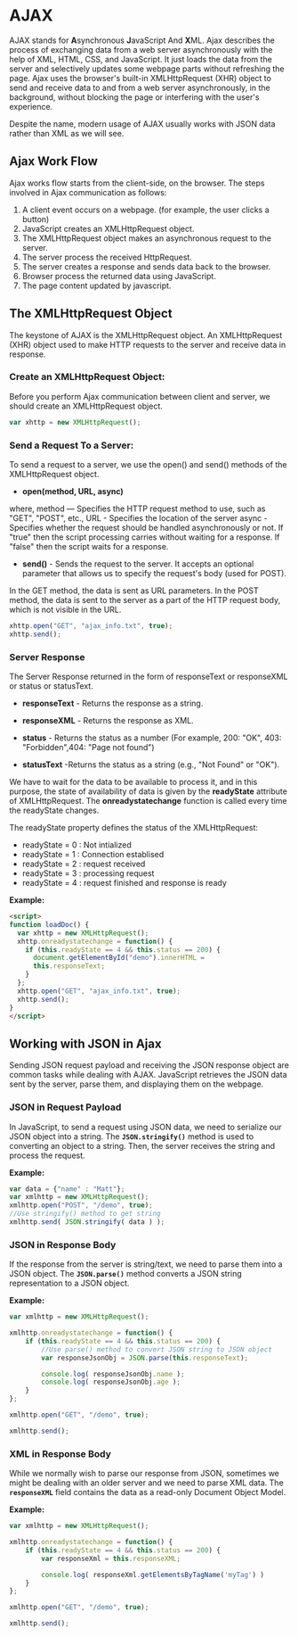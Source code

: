 # AJAX

AJAX stands for **A**synchronous **J**avaScript And **X**ML. Ajax describes the process of exchanging data from a web server asynchronously with the help of  XML, HTML, CSS, and JavaScript. It just loads the data from the server and selectively updates some webpage parts without refreshing the page. Ajax uses the browser's built-in XMLHttpRequest (XHR) object to send and receive data to and from a web server asynchronously, in the background, without blocking the page or interfering with the user's experience.

Despite the name, modern usage of AJAX usually works with JSON data rather than XML as we will see.

## Ajax Work Flow

Ajax works flow starts from the client-side, on the browser. The steps involved in Ajax communication as follows:

1. A client event occurs on a webpage. (for example, the user clicks a button)
2. JavaScript creates an XMLHttpRequest object.
3. The XMLHttpRequest object makes an asynchronous request to the server.
4. The server process the received HttpRequest.
5. The server creates a response and sends data back to the browser.
6. Browser process the returned data using JavaScript.
7. The page content updated by javascript.

## The XMLHttpRequest Object

The keystone of AJAX is the XMLHttpRequest object. An XMLHttpRequest (XHR) object used to make HTTP requests to the server and receive data in response.

### Create an XMLHttpRequest Object:

Before you perform Ajax communication between client and server, we should create an XMLHttpRequest object.

```javascript
var xhttp = new XMLHttpRequest();
```

### Send a Request To a Server:

To send a request to a server, we use the open() and send() methods of the XMLHttpRequest object.

* **open(method, URL, async)**

where,
method — Specifies the HTTP request method to use, such as "GET", "POST", etc.,
URL  - Specifies the location of the server
async - Specifies whether the request should be handled asynchronously or not. If "true" then the script processing carries without waiting for a response. If  "false" then the script waits for a response.

* **send()** - Sends the request to the server. It accepts an optional parameter that allows us to specify the request's body (used for POST).

In the GET method, the data is sent as URL parameters. In the POST method, the data is sent to the server as a part of the HTTP request body, which is not visible in the URL.

```javascript
xhttp.open("GET", "ajax_info.txt", true);
xhttp.send();
```

### Server Response

The Server Response returned in the form of responseText or responseXML or status or statusText.

* **responseText** - Returns the response as a string.

* **responseXML** - Returns the response as XML.

* **status** - Returns the status as a number (For example, 200: "OK", 403: "Forbidden",404: "Page not found")

* **statusText** -Returns the status as a string (e.g., "Not Found" or "OK").


We have to wait for the data to be available to process it, and in this purpose, the state of availability of data is given by the **readyState** attribute of XMLHttpRequest. The **onreadystatechange** function is called every time the readyState changes.

The readyState property defines the status of the XMLHttpRequest:

* readyState = 0 : Not intialized
* readyState = 1 : Connection establised
* readyState = 2 : request received
* readyState = 3 : processing request
* readyState = 4 : request finished and response is ready

**Example:**
```html
<script>
function loadDoc() {
  var xhttp = new XMLHttpRequest();
  xhttp.onreadystatechange = function() {
    if (this.readyState == 4 && this.status == 200) {
      document.getElementById("demo").innerHTML =
      this.responseText;
    }
  };
  xhttp.open("GET", "ajax_info.txt", true);
  xhttp.send();
}
</script>
```

## Working with JSON in Ajax

Sending JSON request payload and receiving the JSON response object are common tasks while dealing with AJAX. JavaScript retrieves the JSON data sent by the server, parse them, and displaying them on the webpage.

### JSON in Request Payload

In JavaScript, to send a request using JSON data, we need to serialize our JSON object into a string. The **`JSON.stringify()`** method is used to converting an object to a string. Then, the server receives the string and process the request.

**Example:**

```javascript
var data = {"name" : "Matt"};
var xmlhttp = new XMLHttpRequest();
xmlhttp.open("POST", "/demo", true);
//Use stringify() method to get string
xmlhttp.send( JSON.stringify( data ) );
```

### JSON in Response Body

If the response from the server is string/text, we need to parse them into a JSON object. The **`JSON.parse()`** method converts a JSON string representation to a JSON object.

**Example:**
```javascript
var xmlhttp = new XMLHttpRequest();

xmlhttp.onreadystatechange = function() {
    if (this.readyState == 4 && this.status == 200) {
        //Use parse() method to convert JSON string to JSON object
        var responseJsonObj = JSON.parse(this.responseText);

        console.log( responseJsonObj.name );
        console.log( responseJsonObj.age );
    }
};

xmlhttp.open("GET", "/demo", true);

xmlhttp.send();
```

### XML in Response Body

While we normally wish to parse our response from JSON, sometimes we might be dealing with an older server and we need to parse XML data. The **`responseXML`** field contains the data as a read-only Document Object Model.

**Example:**
```javascript
var xmlhttp = new XMLHttpRequest();

xmlhttp.onreadystatechange = function() {
    if (this.readyState == 4 && this.status == 200) {
        var responseXml = this.responseXML;

        console.log( responseXml.getElementsByTagName('myTag') )
    }
};

xmlhttp.open("GET", "/demo", true);

xmlhttp.send();
```
